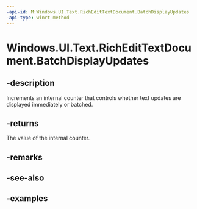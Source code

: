 ```yaml
---
-api-id: M:Windows.UI.Text.RichEditTextDocument.BatchDisplayUpdates
-api-type: winrt method
---
```


<!-- Method syntax.
public int RichEditTextDocument.BatchDisplayUpdates()
-->

# Windows.UI.Text.RichEditTextDocument.BatchDisplayUpdates


## -description

Increments an internal counter that controls whether text updates are displayed immediately or batched.

## -returns

The value of the internal counter.

## -remarks

## -see-also

## -examples

